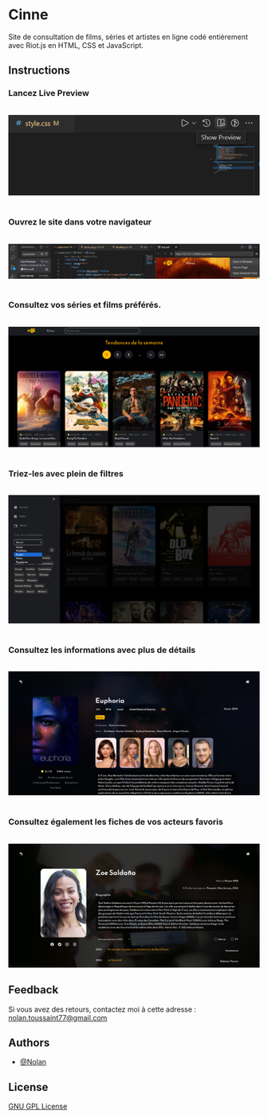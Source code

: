 # Cinne

Site de consultation de films, séries et artistes en ligne codé entièrement avec Riot.js en HTML, CSS et JavaScript.

## Instructions

### Lancez Live Preview

<br>

<div align="center">
	<img src="img/show-preview.png">
</div>

<br>

### Ouvrez le site dans votre navigateur

<br>

<div align="center">
	<img src="img/open-browser.png">
</div>

<br>

### Consultez vos séries et films préférés.

<br>

<div align="center">
	<img src="img/enjoy-1.png">
</div>

<br>

### Triez-les avec plein de filtres

<br>

<div align="center">
	<img src="img/enjoy-4.png">
</div>

<br>

### Consultez les informations avec plus de détails

<br>

<div align="center">
	<img src="img/enjoy-2.png">
</div>

<br>

### Consultez également les fiches de vos acteurs favoris

<br>

<div align="center">
	<img src="img/enjoy-3.png">
</div>

## Feedback

Si vous avez des retours, contactez moi à cette adresse : nolan.toussaint77@gmail.com

## Authors

- [@Nolan](https://github.com/Naturalhg)

## License

[GNU GPL License](LICENSE)